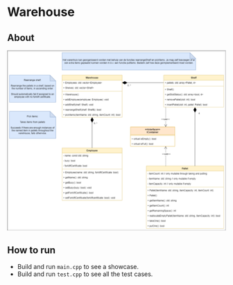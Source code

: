 # Warehouse

## About
![UML diagram](warehouse_uml.png)
## How to run
- Build and run `main.cpp` to see a showcase.
- Build and run `test.cpp` to see all the test cases.